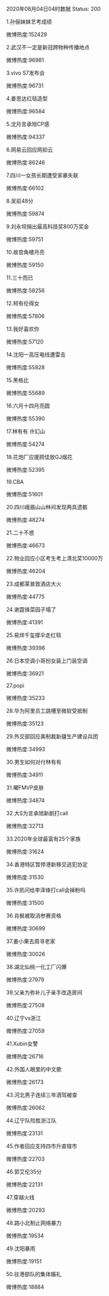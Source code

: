 2020年08月04日04时数据
Status: 200

1.孙俪妹妹艺考成绩

微博热度:152429

2.武汉不一定是新冠跨物种传播地点

微博热度:96981

3.vivo S7发布会

微博热度:96731

4.姜思达红毯造型

微博热度:96584

5.沈月言承旭CP感

微博热度:94337

6.网易云回应网抑云

微博热度:86246

7.四川一女孩长期遭受家暴失联

微博热度:66102

8.吴前48分

微博热度:59874

9.刘永坦捐出最高科技奖800万奖金

微博热度:59751

10.故宫角楼月亮

微博热度:59150

11.三十而已

微博热度:58256

12.柯有伦得女

微博热度:57806

13.我好喜欢你

微博热度:57120

14.沈阳一高压电线遭雷击

微博热度:55828

15.黑格比

微博热度:55689

16.六月十四月亮圆

微博热度:55390

17.林有有 许幻山

微博热度:54274

18.花炮厂应援顾佳放GJ烟花

微博热度:52395

19.CBA

微博热度:51601

20.四川峨眉山山林间发现两具遗骸

微博热度:48274

21.二十不惑

微博热度:46673

22.物业回应小区考生考上清北奖10000万

微博热度:46204

23.成都莱普敦酒店大火

微博热度:44775

24.谢霆锋菜园子塌了

微博热度:41391

25.易烊千玺撑伞走红毯

微博热度:39396

26.日本空调小哥扮女装上门装空调

微博热度:36921

27.popi

微博热度:35233

28.华为阿里员工跳槽至微软受抵制

微博热度:35123

29.外交部回应美制裁新疆生产建设兵团

微博热度:34993

30.男生如何对付林有有

微博热度:34911

31.曜FMVP皮肤

微博热度:34874

32.大S为言承旭新剧打call

微博热度:32713

33.2020年全球最富有25个家族

微博热度:31624

34.香港特区暂停港新移交逃犯协定

微博热度:31530

35.许凯问给李泽锋打call会掉粉吗

微博热度:31500

36.肖枫被取消参赛资格

微博热度:30699

37.姜小果去周寻老家

微博热度:30026

38.湖北仙桃一化工厂闪爆

微博热度:27979

39.父亲为弥补儿子亲手改造房间

微博热度:27508

40.辽宁vs浙江

微博热度:27059

41.Xubin女警

微博热度:26716

42.外国人眼里的中文歌

微博热度:26173

43.河北男子连续三年酒驾被查

微博热度:26062

44.辽宁队险胜浙江队

微博热度:23131

45.作者回应支持四市升直辖市

微博热度:22703

46.郭艾伦35分

微博热度:22131

47.穿越火线

微博热度:20293

48.路小北制止网络暴力

微博热度:19534

49.沈阳暴雨

微博热度:19151

50.驻港部队的集体婚礼

微博热度:18884

